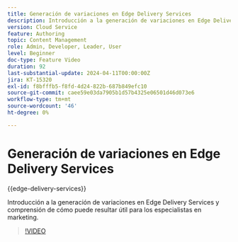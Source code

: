 ```yaml
---
title: Generación de variaciones en Edge Delivery Services
description: Introducción a la generación de variaciones en Edge Delivery Services y comprensión de cómo puede resultar útil para los especialistas en marketing.
version: Cloud Service
feature: Authoring
topic: Content Management
role: Admin, Developer, Leader, User
level: Beginner
doc-type: Feature Video
duration: 92
last-substantial-update: 2024-04-11T00:00:00Z
jira: KT-15320
exl-id: f8bfffb5-f8fd-4d24-822b-687b849efc10
source-git-commit: caee59e03da7905b1d57b4325e06501d46d073e6
workflow-type: tm+mt
source-wordcount: '46'
ht-degree: 0%

---
```


# Generación de variaciones en Edge Delivery Services

{{edge-delivery-services}}

Introducción a la generación de variaciones en Edge Delivery Services y comprensión de cómo puede resultar útil para los especialistas en marketing.

>[!VIDEO](https://video.tv.adobe.com/v/3428304/?learn=on)
